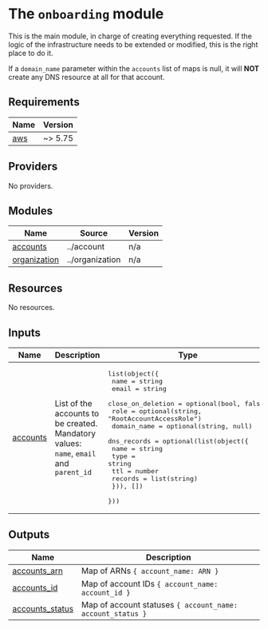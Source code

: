 <!-- BEGIN_TF_DOCS -->
# The `onboarding` module

This is the main module, in charge of creating everything requested.
If the logic of the infrastructure needs to be extended or modified, this
is the right place to do it.

If a `domain_name` parameter within the `accounts` list of maps  is null, it will **NOT** create any DNS resource at all
for that account.

## Requirements

| Name | Version |
|------|---------|
| <a name="requirement_aws"></a> [aws](#requirement\_aws) | ~> 5.75 |

## Providers

No providers.

## Modules

| Name | Source | Version |
|------|--------|---------|
| <a name="module_accounts"></a> [accounts](#module\_accounts) | ../account | n/a |
| <a name="module_organization"></a> [organization](#module\_organization) | ../organization | n/a |

## Resources

No resources.

## Inputs

| Name | Description | Type | Default | Required |
|------|-------------|------|---------|:--------:|
| <a name="input_accounts"></a> [accounts](#input\_accounts) | List of the accounts to be created. Mandatory values: `name`, `email` and `parent_id` | <pre>list(object({<br/>    name              = string<br/>    email             = string<br/>    close_on_deletion = optional(bool, false)<br/>    role              = optional(string, "RootAccountAccessRole")<br/>    domain_name       = optional(string, null)<br/>    dns_records = optional(list(object({<br/>      name    = string<br/>      type    = string<br/>      ttl     = number<br/>      records = list(string)<br/>    })), [])<br/>  }))</pre> | `[]` | no |

## Outputs

| Name | Description |
|------|-------------|
| <a name="output_accounts_arn"></a> [accounts\_arn](#output\_accounts\_arn) | Map of ARNs `{ account_name: ARN }` |
| <a name="output_accounts_id"></a> [accounts\_id](#output\_accounts\_id) | Map of account IDs `{ account_name: account_id }` |
| <a name="output_accounts_status"></a> [accounts\_status](#output\_accounts\_status) | Map of account statuses `{ account_name: account_status }` |
<!-- END_TF_DOCS -->
